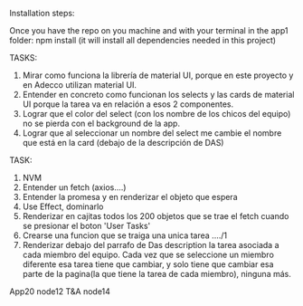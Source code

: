 Installation steps:

Once you have the repo on you machine and with your terminal in the app1 folder:
npm install (it will install all dependencies needed in this project)


TASKS:
1. Mirar como funciona la librería de material UI, porque en este proyecto y en Adecco utilizan material UI.
2. Entender en concreto como funcionan los selects y las cards de material UI porque la tarea va en relación a esos 2 componentes.
3. Lograr que el color del select (con los nombre de los chicos del equipo) no se pierda con el background de la app.
4. Lograr que al seleccionar un nombre del select me cambie el nombre que está en la card (debajo de la descripción de DAS)

TASK:
1. NVM
2. Entender un fetch (axios....)
3. Entender la promesa y en renderizar el objeto que espera
4. Use Effect, dominarlo
5. Renderizar en cajitas todos los 200 objetos que se trae el fetch cuando se presionar el boton 'User Tasks'
6. Crearse una funcion que se traiga una unica tarea ..../1
7. Renderizar debajo del parrafo de Das description la tarea asociada a cada miembro del equipo. Cada vez que se seleccione un miembro diferente esa tarea tiene que cambiar, y solo tiene que cambiar esa parte de la pagina(la que tiene la tarea de cada miembro), ninguna más.


App20 node12
T&A node14
